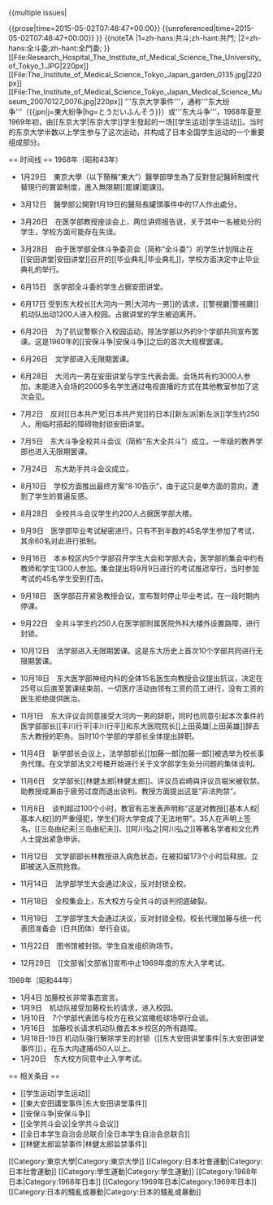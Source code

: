 {{multiple issues|

{{prose|time=2015-05-02T07:48:47+00:00}}
{{unreferenced|time=2015-05-02T07:48:47+00:00}}
}}
{{noteTA
|1=zh-hans:共斗;zh-hant:共鬥;
|2=zh-hans:全斗委;zh-hant:全鬥委;
}}
[[File:Research_Hospital_The_Institute_of_Medical_Science_The_University_of_Tokyo_1.JPG|220px]]
[[File:The_Institute_of_Medical_Science_Tokyo_Japan_garden_0135.jpg|220px]]
[[File:The_Institute_of_Medical_Science_Tokyo_Japan_Medical_Science_Museum_20070127_0076.jpg|220px]]
'''东京大学事件'''，通称'''东大纷争'''（{{jpn|j=東大紛争|hg=とうだいふんそう}}）或'''东大斗争'''，1968年夏至1969年初，由[[东京大学|东京大学]]学生發起的一场[[学生运动|学生运动]]。当时的东京大学半数以上学生参与了这次运动，并构成了日本全国学生运动的一个重要组成部分。

== 时间线 ==
1968年（昭和43年）

* 1月29日　東京大學（以下簡稱“東大”）醫學部學生為了反對登記醫師制度代替現行的實習制度，進入無限期[[罷課|罷課]]。
* 3月12日　醫學部公開對1月19日的醫局長罐頭事件中的17人作出處分。
* 3月26日　在医学部教授座谈会上，两位讲师报告说，关于其中一名被处分的学生，学校方面可能存在失误。
* 3月28日　由于医学部全体斗争委员会（简称“全斗委”）的学生计划阻止在[[安田讲堂|安田讲堂]]召开的[[毕业典礼|毕业典礼]]，学校方面决定中止毕业典礼的举行。
* 6月15日　医学部全斗委的学生占据安田讲堂。
* 6月17日 受到东大校长[[大河内一男|大河内一男]]的请求，[[警視廳|警視廳]]机动队出动1200人进入校园。占据讲堂的学生被迫离开。
* 6月20日　为了抗议警察介入校园运动，除法学部以外的9个学部共同宣布罢课。这是1960年的[[安保斗争|安保斗争]]之后的首次大规模罢课。
* 6月26日　文学部进入无限期罢课。
* 6月28日　大河内一男在安田讲堂与学生代表会面。会场共有约3000人参加，未能进入会场的2000多名学生通过电视直播的方式在其他教室参加了这次会见。
* 7月2日　反对[[日本共产党|日本共产党]]的日本[[新左派|新左派]]学生约250人，用临时搭起的障碍物封锁安田讲堂。
* 7月5日　东大斗争全校共斗会议（简称“东大全共斗”）成立。一年级的教养学部也进入无限期罢课。
* 7月24日　东大助手共斗会议成立。
* 8月10日　学校方面推出最终方案“8·10告示”，由于这只是单方面的意向，遭到了学生的普遍反感。
* 8月28日　全校共斗会议学生约200人占据医学部大楼。
* 9月9日　医学部毕业考试秘密进行，只有不到半数的45名学生参加了考试，其余60名对此进行抵制。
* 9月16日　本乡校区内5个学部召开学生大会和学部大会，医学部的集会中约有教师和学生1300人参加。集会提出将9月9日进行的考试推迟举行，当时参加考试的45名学生受到打击。
* 9月18日　医学部召开紧急教授会议，宣布暂时停止毕业考试，在一段时期内停课。
* 9月22日　全共斗学生约250人在医学部附属医院外科大楼外设置路障，进行封锁。
* 10月12日　法学部进入无限期罢课。这是东大历史上首次10个学部共同进行无限期罢课。
* 10月18日　东大医学部神经内科的全体15名医生向教授会议提出抗议，决定在25号以后直至罢课结束前，一切医疗活动由领有工资的员工进行，没有工资的医生拒绝提供医治。
* 11月1日　东大评议会同意接受大河内一男的辞职，同时也同意引起本次事件的医学部部长[[丰川行平|丰川行平]]和东大医院院长[[上田英雄|上田英雄]]辞去东大教授的职务。当时10个学部的学部长全体提出辞职。
* 11月4日　新学部长会议上，法学部部长[[加藤一郎|加藤一郎]]被选举为校长事务代理。在文学部法文2号楼开始进行关于文学部学生处分问题的集体谈判。
* 11月6日　文学部长[[林健太郎|林健太郎]]、评议员岩崎與评议员堀米被软禁。助教授成瀨由于疲劳过度而退出谈判。教授方面提出这是“非法拘禁”。
* 11月8日　谈判超过100个小时，教官有志发表声明称“这是对教授[[基本人权|基本人权]]的严重侵犯，学生们将大学变成了无法地带”。35人在声明上签名。[[三岛由纪夫|三岛由纪夫]]、[[阿川弘之|阿川弘之]]等著名学者和文化界人士提出紧急申诉。
* 11月12日　文学部部长林教授进入病危状态，在被扣留173个小时后释放。立即被送入医院抢救。

* 11月14日　法学部学生大会通过决议，反对封锁全校。
* 11月18日　全校集会上，东大校方与全共斗的谈判彻底破裂。
* 11月19日　工学部学生大会通过决议，反对封锁全校。校长代理加藤与统一代表团准备会（日共团体）举行会谈。
* 11月22日　图书馆被封锁。学生自发组织驹场节。
* 12月29日　[[文部省|文部省]]宣布中止1969年度的东大入学考试。

1969年（昭和44年）
* 1月4日 加藤校长非常事态宣言。
* 1月9日　机动队接受加藤校长的请求，进入校园。
* 1月10日　7个学部代表团与校方在秩父宮橄榄球场举行会谈。
* 1月16日　加藤校长请求机动队撤去本乡校区的所有路障。
* 1月18日-19日 机动队强行解除学生的封锁（[[东大安田讲堂事件|东大安田讲堂事件]]）。在东大内逮捕450人以上。
* 1月20日　东大校方同意中止入学考试。

== 相关条目 ==
* [[学生运动|学生运动]]
* [[東大安田講堂事件|东大安田讲堂事件]]
* [[安保斗争|安保斗争]]
* [[全学共斗会议|全学共斗会议]]
* [[全日本学生自治会总联合|全日本学生自治会总联合]]
* [[林健太郎监禁事件|林健太郎监禁事件]]

[[Category:東京大學|Category:東京大學]]
[[Category:日本社會運動|Category:日本社會運動]]
[[Category:學生運動|Category:學生運動]]
[[Category:1968年日本|Category:1968年日本]]
[[Category:1969年日本|Category:1969年日本]]
[[Category:日本的騷亂或暴動|Category:日本的騷亂或暴動]]